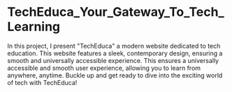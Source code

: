 # TechEduca_Your_Gateway_To_Tech_Learning
In this project, I present "TechEduca" a modern website dedicated to tech  education. This website features a sleek, contemporary design, ensuring a  smooth and universally accessible experience.
 This ensures a universally accessible and smooth user experience, allowing you to learn from anywhere, anytime. Buckle up and get ready to dive into the exciting world of tech with TechEduca!
